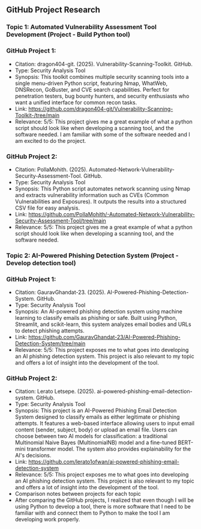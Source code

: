 ## GitHub Project Research 
### Topic 1: Automated Vulnerability Assessment Tool Development (Project - Build Python tool) 
### GitHub Project 1:  
- Citation: dragon404-git. (2025). Vulnerability-Scanning-Toolkit. GitHub. 
- Type: Security Analysis Tool 
- Synopsis: This toolkit combines multiple security scanning tools into a single menu-driven Python script, featuring Nmap, WhatWeb, DNSRecon, GoBuster, and CVE search capabilities. Perfect for penetration testers, bug bounty hunters, and security enthusiasts who want a unified interface for common recon tasks.
- Link: https://github.com/dragon404-git/Vulnerability-Scanning-Toolkit-/tree/main 
- Relevance: 5/5: This project gives me a great example of what a python script should look like when developing a scanning tool, and the software needed. I am familiar with some of the software needed and I am excited to do the project.
  
### GitHub Project 2:  
- Citation: PollaMohith. (2025). Automated-Network-Vulnerability-Security-Assessment-Tool. GitHub. 
- Type: Security Analysis Tool 
- Synopsis: This Python script automates network scanning using Nmap and extracts vulnerability information such as CVEs (Common Vulnerabilities and Exposures). It outputs the results into a structured CSV file for easy analysis. 
- Link: https://github.com/PollaMohith/-Automated-Network-Vulnerability-Security-Assessment-Tool/tree/main 
- Relevance: 5/5: This project gives me a great example of what a python script should look like when developing a scanning tool, and the software needed. 

### Topic 2: AI-Powered Phishing Detection System (Project - Develop detection tool) 
### GitHub Project 1:
- Citation: GauravGhandat-23. (2025). AI-Powered-Phishing-Detection-System. GitHub. 
- Type: Security Analysis Tool 
- Synopsis: An AI-powered phishing detection system using machine learning to classify emails as phishing or safe. Built using Python, Streamlit, and scikit-learn, this system analyzes email bodies and URLs to detect phishing attempts.
- Link: https://github.com/GauravGhandat-23/AI-Powered-Phishing-Detection-System/tree/main 
- Relevance: 5/5: This project exposes me to what goes into developing an AI phishing detection system. This project is also relevant to my topic and offers a lot of insight into the development of the tool. 

### GitHub Project 2:  
- Citation: Lerato Letsepe. (2025). ai-powered-phishing-email-detection-system. GitHub. 
- Type: Security Analysis Tool 
- Synopsis: This project is an AI-Powered Phishing Email Detection System designed to classify emails as either legitimate or phishing attempts. It features a web-based interface allowing users to input email content (sender, subject, body) or upload an email file. Users can choose between two AI models for classification: a traditional Multinomial Naive Bayes (MultinomialNB) model and a fine-tuned BERT-mini transformer model. The system also provides explainability for the AI's decisions. 
- Link: https://github.com/lerato1ofwan/ai-powered-phishing-email-detection-system 
- Relevance: 5/5: This project exposes me to what goes into developing an AI phishing detection system. This project is also relevant to my topic and offers a lot of insight into the development of the tool. 
- Comparison notes between projects for each topic
- After comparing the GitHub projects, I realized that even though I will be using Python to develop a tool, there is more software that I need to be familiar with and connect them to Python to make the tool I am developing work properly.
